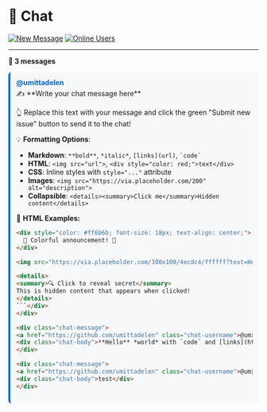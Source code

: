 # 💬 Chat

[![New Message](https://img.shields.io/badge/💬-New_Message-blue?style=for-the-badge)](https://github.com/umittadelen/githubChat/issues/new?template=chat-message.md) [![Online Users](https://img.shields.io/badge/👥-1_users-green?style=for-the-badge)](https://github.com/umittadelen/githubChat/issues)

---

**💭 3 messages**

<style>
.chat-message {
    margin: 10px 0;
    padding: 12px;
    border-left: 4px solid #0366d6;
    background: #f6f8fa;
    border-radius: 6px;
}
.chat-username {
    font-weight: bold;
    color: #0366d6;
    text-decoration: none;
}
.chat-username:hover {
    text-decoration: underline;
}
.chat-body {
    margin-top: 4px;
}
</style>

<div class="chat-message">
<a href="https://github.com/umittadelen" class="chat-username">@umittadelen</a>
<div class="chat-body">✍️ **Write your chat message here**

👆 Replace this text with your message and click the green "Submit new issue" button to send it to the chat!

💡 **Formatting Options**: 
- **Markdown**: `**bold**`, `*italic*`, `[links](url)`, `` `code` ``
- **HTML**: `<img src="url">`, `<div style="color: red;">text</div>`
- **CSS**: Inline styles with `style="..."` attribute
- **Images**: `<img src="https://via.placeholder.com/200" alt="description">`
- **Collapsible**: `<details><summary>Click me</summary>Hidden content</details>`

🎨 **HTML Examples:**
```html
<div style="color: #ff6b6b; font-size: 18px; text-align: center;">
  🎉 Colorful announcement! 🎉
</div>

<img src="https://via.placeholder.com/300x100/4ecdc4/ffffff?text=Hello+World" alt="Custom image">

<details>
<summary>🔍 Click to reveal secret</summary>
This is hidden content that appears when clicked!
</details>
```</div>
</div>

<div class="chat-message">
<a href="https://github.com/umittadelen" class="chat-username">@umittadelen</a>
<div class="chat-body">**Hello** *world* with `code` and [links](https://example.com)!</div>
</div>

<div class="chat-message">
<a href="https://github.com/umittadelen" class="chat-username">@umittadelen</a>
<div class="chat-body">test</div>
</div>

